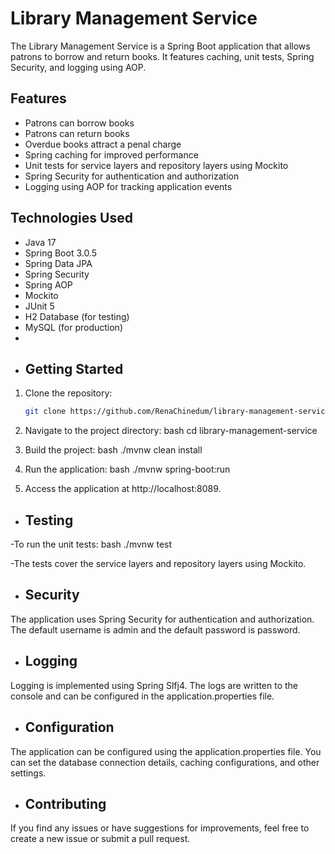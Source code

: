# Library Management Service

The Library Management Service is a Spring Boot application that allows patrons to borrow and return books. It features caching, unit tests, Spring Security, and logging using AOP.

## Features

- Patrons can borrow books
- Patrons can return books
- Overdue books attract a penal charge
- Spring caching for improved performance
- Unit tests for service layers and repository layers using Mockito
- Spring Security for authentication and authorization
- Logging using AOP for tracking application events

## Technologies Used

- Java 17
- Spring Boot 3.0.5
- Spring Data JPA
- Spring Security
- Spring AOP
- Mockito
- JUnit 5
- H2 Database (for testing)
- MySQL (for production)
- 
- ## Getting Started

1. Clone the repository:

   ```bash
   git clone https://github.com/RenaChinedum/library-management-service.git

2. Navigate to the project directory:
bash
cd library-management-service

3. Build the project:
bash
./mvnw clean install

4. Run the application:
bash
./mvnw spring-boot:run

5. Access the application at http://localhost:8089.

- ## Testing

-To run the unit tests:
bash
./mvnw test

-The tests cover the service layers and repository layers using Mockito.

- ## Security
The application uses Spring Security for authentication and authorization. The default username is admin and the default password is password.

- ## Logging
Logging is implemented using Spring Slfj4. The logs are written to the console and can be configured in the application.properties file.

- ## Configuration
The application can be configured using the application.properties file. You can set the database connection details, caching configurations, and other settings.

- ## Contributing
If you find any issues or have suggestions for improvements, feel free to create a new issue or submit a pull request.
